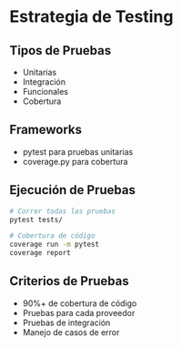 # Estrategia de Testing

## Tipos de Pruebas
- Unitarias
- Integración
- Funcionales
- Cobertura

## Frameworks
- pytest para pruebas unitarias
- coverage.py para cobertura

## Ejecución de Pruebas
```bash
# Correr todas las pruebas
pytest tests/

# Cobertura de código
coverage run -m pytest
coverage report
```

## Criterios de Pruebas
- 90%+ de cobertura de código
- Pruebas para cada proveedor
- Pruebas de integración
- Manejo de casos de error
